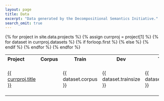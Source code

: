 ```yaml
---
layout: page
title: Data
excerpt: "Data generated by the Decompositional Semantics Initiative."
search_omit: true
---
```


<table>
  <tr>
    <th align="left">Project</th>
    <th align="left">Corpus</th>
    <th align="center">Train</th>
    <th align="center">Dev</th>
    <th align="center">Test</th>
    <th align="left">Download</th>
  </tr>
{% for project in site.data.projects %}
  {% assign currproj = project[1] %}
  {% for dataset in currproj.datasets %}
    <tr>
    {% if forloop.first %}
    <td><a href="{{ site.url }}/projects/{{ currproj.url }}">{{ currproj.title }}</a></td>
    {% else %}
    <td></td>
    {% endif %}
    <td>{{ dataset.corpus }}</td>
    <td>{{ dataset.trainsize }}</td>
    <td>{{ dataset.devsize }}</td>
    <td>{{ dataset.testsize }}</td>
    <td><a href="{{ site.url }}/projects/{{ currproj.url }}{{ dataset.url }}">{{ dataset.name }} ({{ dataset.filetype }})</a></td>
    </tr>
  {% endfor %}
{% endfor %}
</table>

